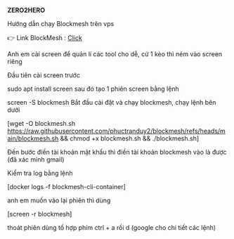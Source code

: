 **ZERO2HERO**


Hướng dẫn chạy Blockmesh trên vps

👉 Link BlockMesh : [Click](https://app.blockmesh.xyz/register?invite_code=f516e268-9595-4ca6-ad15-30ba652a890d)

Anh em cài screen để quản lí các tool cho dễ, cứ 1 kèo thì ném vào screen riêng

Đầu tiên cài screen trước

sudo apt install screen
sau đó tạo 1 phiên screen bằng lệnh

screen -S blockmesh
Bắt đầu cài đặt và chạy blockmesh, chạy lệnh bên dưới

[wget -O blockmesh.sh https://raw.githubusercontent.com/phuctranduy2/blockmesh/refs/heads/main/blockmesh.sh && chmod +x blockmesh.sh && ./blockmesh.sh]

Đến bước điền tài khoản mật khẩu thì điền tài khoản blockmesh vào là được (đã xác minh gmail)

Kiểm tra log bằng lệnh

[docker logs -f blockmesh-cli-container]

anh em muốn vào lại phiên thì dùng

[screen -r blockmesh]

thoát phiên dùng tổ hợp phím ctrl + a rồi d (google cho chi tiết các lệnh)
